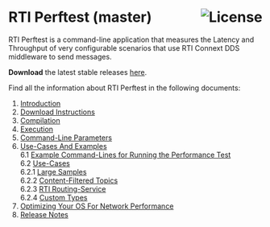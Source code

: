 # RTI Perftest (master) [<img alt="License" src="https://img.shields.io/badge/License-EPL%201.0-red.svg" align="right" />](https://opensource.org/licenses/EPL-1.0)

RTI Perftest is a command-line application that measures the Latency and Throughput of very configurable scenarios that use RTI Connext DDS middleware to send messages.

**Download** the latest stable releases [here](https://github.com/rticommunity/rtiperftest/releases).

Find all the information about RTI Perftest in the following documents:

1.  [Introduction](srcDoc/introduction.rst)
2.  [Download Instructions](srcDoc/download.rst)
3.  [Compilation](srcDoc/compilation.rst)
4.  [Execution](srcDoc/execution.rst)
5.  [Command-Line Parameters](srcDoc/command_line_parameters.rst)
6.  [Use-Cases And Examples](srcDoc/examples.rst)  
    6.1 [Example Command-Lines for Running the Performance Test](srcDoc/examples.rst)  
    6.2 [Use-Cases](srcDoc/examples.rst)  
        6.2.1 [Large Samples](srcDoc/examples.rst#large-samples)  
        6.2.2 [Content-Filtered Topics](srcDoc/examples.rst#content-filtered-topics)  
        6.2.3 [RTI Routing-Service](srcDoc/examples.rst#rti-routing-service)  
        6.2.4 [Custom Types](srcDoc/examples.rst#using-custom-types)  
7.  [Optimizing Your OS For Network Performance](srcDoc/tuning_os.rst)
8.  [Release Notes](srcDoc/release_notes.rst)